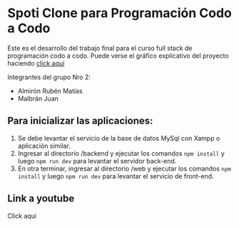 # Spoti Clone para Programación Codo a Codo

Este es el desarrollo del trabajo final para el curso full stack de programación codo a codo.
Puede verse el gráfico explicativo del proyecto haciendo [click aquí](https://excalidraw.com/#json=jwroB71r-5EYFZyLUOeZu,loO68FB2ncdpnJHCxWi2ug)

Integrantes del grupo Nro 2:
- Almirón Rubén Matías
- Malbrán Juan

## Para inicializar las aplicaciones:

1. Se debe levantar el servicio de la base de datos MySql con Xampp o aplicación similar.
2. Ingresar al directorio /backend y ejecutar los comandos `npm install` y luego `npm run dev` para levantar el servidor back-end.
3. En otra terminar, ingresar al directorio /web y ejecutar los comandos `npm install` y luego `npm run dev` para levantar el servicio de front-end.

## Link a youtube

Click aqui
